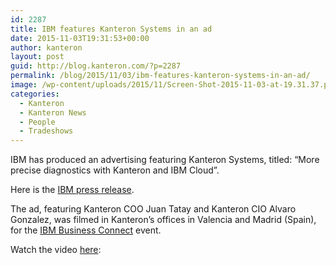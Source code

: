 ```yaml
---
id: 2287
title: IBM features Kanteron Systems in an ad
date: 2015-11-03T19:31:53+00:00
author: kanteron
layout: post
guid: http://blog.kanteron.com/?p=2287
permalink: /blog/2015/11/03/ibm-features-kanteron-systems-in-an-ad/
image: /wp-content/uploads/2015/11/Screen-Shot-2015-11-03-at-19.31.37.png
categories:
  - Kanteron
  - Kanteron News
  - People
  - Tradeshows
---
```

IBM has produced an advertising featuring Kanteron Systems, titled: &#8220;More precise diagnostics with Kanteron and IBM Cloud&#8221;.

Here is the <a href="http://www-03.ibm.com/press/es/es/pressrelease/48066.wss" target="_blank">IBM press release</a>.

The ad, featuring Kanteron COO Juan Tatay and Kanteron CIO Alvaro Gonzalez, was filmed in Kanteron&#8217;s offices in Valencia and Madrid (Spain), for the <a href="http://www.businessconnect.es" target="_blank">IBM Business Connect</a> event.

Watch the video <a href="https://www.youtube.com/watch?v=oOO2dagH_cU" target="_blank">here</a>:
  
<span class="embed-youtube" style="text-align:center; display: block;"></span>